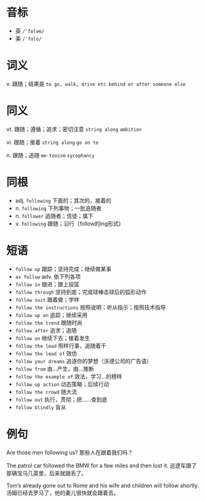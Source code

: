 # 音标

- 英 `/'fɒləʊ/`
- 美 `/'fɑlo/`

# 词义

v. 跟随；结果是
`to go, walk, drive etc behind or after someone else`

# 同义

vt. 跟随；遵循；追求；密切注意
`string along` `ambition`

vi. 跟随；接着
`string along` `go on to`

n. 跟随；追随
`me-tooism` `sycophancy`

# 同根

- adj. `following` 下面的；其次的，接着的
- n. `following` 下列事物；一批追随者
- n. `follower` 追随者；信徒；属下
- v. `following` 跟随；沿行（follow的ing形式）

# 短语

- `follow up` 跟踪；坚持完成；继续做某事
- `as follow` adv. 依下列各项
- `follow in` 跟进；跟上投篮
- `follow through` 坚持到底；完成球棒击球后的弧形动作
- `follow suit` 跟着做；学样
- `follow the instructions` 按照说明；听从指示；按照技术指导
- `follow up on` 追踪；继续采用
- `follow the trend` 跟随时尚
- `follow after` 追求；追随
- `follow on` 继续下去；接着发生
- `follow the lead` 照样行事，追随着干
- `follow the lead of` 效仿
- `follow your dreams` 追逐你的梦想（沃德公司的广告语）
- `follow from` 由…产生，由…推断
- `follow the example of` 效法，学习…的榜样
- `follow up action` 动态策略；后续行动
- `follow the crowd` 随大流
- `follow out` 执行，贯彻；把……查到底
- `follow blindly` 盲从

# 例句

Are those men following us?
那些人在跟着我们吗？

The patrol car followed the BMW for a few miles and then lost it.
巡逻车跟了那辆宝马几英里，后来就跟丢了。

Tom’s already gone out to Rome and his wife and children will follow shortly.
汤姆已经去罗马了，他的妻儿很快就会跟着去。


